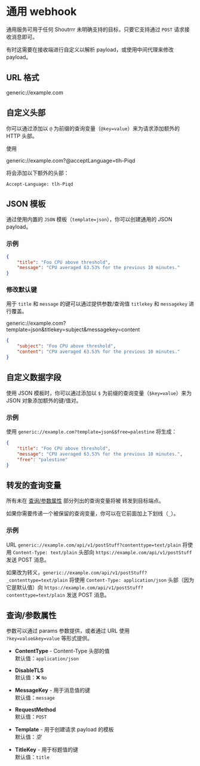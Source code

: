 # 通用 webhook

通用服务可用于任何 Shoutrrr 未明确支持的目标，只要它支持通过 `POST` 请求接收消息即可。

有时这需要在接收端进行自定义以解析 payload，或使用中间代理来修改 payload。

## URL 格式

<span class="bk">generic://example.com</span>

## 自定义头部

你可以通过添加以 `@` 为前缀的查询变量（`@key=value`）来为请求添加额外的 HTTP 头部。

使用

<span class="bk">generic://example.com?@acceptLanguage=tlh-Piqd</span>

将会添加以下额外的头部：

```http
Accept-Language: tlh-Piqd
```

## JSON 模板

通过使用内置的 `JSON` 模板（`template=json`），你可以创建通用的 JSON payload。

### 示例

```json
{
	"title": "Foo CPU above threshold",
	"message": "CPU averaged 63.53% for the previous 10 minutes."
}
```

### 修改默认键

用于 `title` 和 `message` 的键可以通过提供参数/查询值 `titlekey` 和 `messagekey` 进行覆盖。

<span class="bk">generic://example.com?template=json&titlekey=subject&messagekey=content</span>

```json
{
	"subject": "Foo CPU above threshold",
	"content": "CPU averaged 63.53% for the previous 10 minutes."
}
```

## 自定义数据字段

使用 JSON 模板时，你可以通过添加以 `$` 为前缀的查询变量（`$key=value`）来为 JSON 对象添加额外的键/值对。

### 示例

使用 `generic://example.com?template=json&$free=palestine` 将生成：

```json
{
	"title": "Foo CPU above threshold",
	"message": "CPU averaged 63.53% for the previous 10 minutes.",
	"free": "palestine"
}
```

## 转发的查询变量

所有未在 [查询/参数属性](#queryparam_props) 部分列出的查询变量将被
转发到目标端点。

如果你需要传递一个被保留的查询变量，你可以在它前面加上下划线（`_`）。

### 示例

URL `generic://example.com/api/v1/postStuff?contenttype=text/plain` 将使用 `Content-Type: text/plain` 头部向 `https://example.com/api/v1/postStuff` 发送 POST 消息。

如果改为转义，`generic://example.com/api/v1/postStuff?_contenttype=text/plain` 将使用 `Content-Type: application/json` 头部（因为它是默认值）向 `https://example.com/api/v1/postStuff?contenttype=text/plain` 发送 POST 消息。

## 查询/参数属性

参数可以通过 params 参数提供，或者通过 URL 使用  
`?key=value&key=value` 等形式提供。

- **ContentType** - Content-Type 头部的值  
  默认值：`application/json`

- **DisableTLS**  
  默认值：❌ `No`

- **MessageKey** - 用于消息值的键  
  默认值：`message`

- **RequestMethod**  
  默认值：`POST`

- **Template** - 用于创建请求 payload 的模板  
  默认值：_空_

- **TitleKey** - 用于标题值的键  
  默认值：`title`
